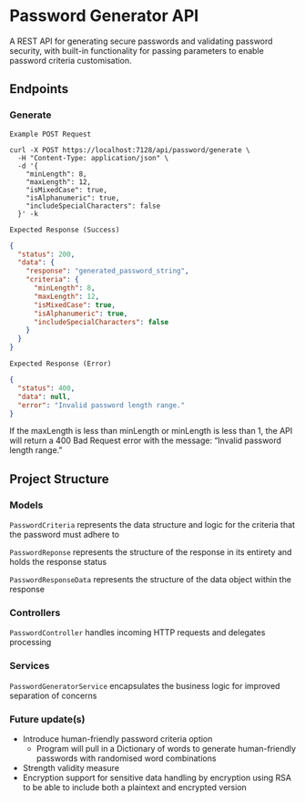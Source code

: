 # Password Generator API
A REST API for generating secure passwords and validating password security, with built-in functionality for passing parameters to enable password criteria customisation.

## Endpoints
### Generate
`Example POST Request`
```shell
curl -X POST https://localhost:7128/api/password/generate \
  -H "Content-Type: application/json" \
  -d '{
    "minLength": 8,
    "maxLength": 12,
    "isMixedCase": true,
    "isAlphanumeric": true,
    "includeSpecialCharacters": false
  }' -k
```

`Expected Response (Success)`
```json
{
  "status": 200,
  "data": {
    "response": "generated_password_string",
    "criteria": {
      "minLength": 8,
      "maxLength": 12,
      "isMixedCase": true,
      "isAlphanumeric": true,
      "includeSpecialCharacters": false
    }
  }
}
```

`Expected Response (Error)`
```json
{
  "status": 400,
  "data": null,
  "error": "Invalid password length range."
}
```
If the maxLength is less than minLength or minLength is less than 1, the API will return a 400 Bad Request error with the message: “Invalid password length range.”
<br/>

## Project Structure

### Models
`PasswordCriteria` represents the data structure and logic for the criteria that the password must adhere to

`PasswordReponse` represents the structure of the response in its entirety and holds the response status

`PasswordResponseData` represents the structure of the data object within the response
<br/>

### Controllers
`PasswordController` handles incoming HTTP requests and delegates processing
<br/>

### Services
`PasswordGeneratorService` encapsulates the business logic for improved separation of concerns
<br/>

### Future update(s)
- Introduce human-friendly password criteria option
  - Program will pull in a Dictionary of words to generate human-friendly passwords with randomised word combinations
- Strength validity measure
- Encryption support for sensitive data handling by encryption using RSA to be able to include both a plaintext and encrypted version
